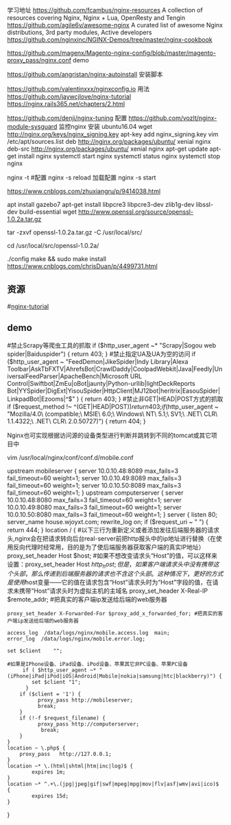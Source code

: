 
学习地址
https://github.com/fcambus/nginx-resources  A collection of resources covering Nginx, Nginx + Lua, OpenResty and Tengin
https://github.com/agile6v/awesome-nginx A curated list of awesome Nginx distributions, 3rd party modules, Active developers
https://github.com/nginxinc/NGINX-Demos/tree/master/nginx-cookbook

https://github.com/magenx/Magento-nginx-config/blob/master/magento-proxy_pass/nginx.conf  demo

https://github.com/angristan/nginx-autoinstall  安装脚本

https://github.com/valentinxxx/nginxconfig.io 用法
https://github.com/jaywcjlove/nginx-tutorial
https://nginx.rails365.net/chapters/2.html

https://github.com/denji/nginx-tuning  配置
https://github.com/vozlt/nginx-module-sysguard  监控nginx
安装
ubuntu16.04
wget http://nginx.org/keys/nginx_signing.key
apt-key add nginx_signing.key
vim /etc/apt/sources.list
deb http://nginx.org/packages/ubuntu/ xenial nginx
deb-src http://nginx.org/packages/ubuntu/ xenial nginx
apt-get update
apt-get install nginx
systemctl start nginx
systemctl status nginx
systemctl stop nginx

nginx -t #配置
nginx -s reload 加载配置
nginx -s start

https://www.cnblogs.com/zhuxiangru/p/9414038.html

apt install gazebo7
apt-get install libpcre3 libpcre3-dev zlib1g-dev libssl-dev build-essential
wget http://www.openssl.org/source/openssl-1.0.2a.tar.gz

 tar -zxvf openssl-1.0.2a.tar.gz -C /usr/local/src/

cd /usr/local/src/openssl-1.0.2a/

 ./config
 make && sudo make install
 https://www.cnblogs.com/chrisDuan/p/4499731.html

## 资源
 #[nginx-tutorial]( https://github.com:jaywcjlove/nginx-tutorial.git)


 ## demo
 
#禁止Scrapy等爬虫工具的抓取
if ($http_user_agent ~* "Scrapy|Sogou web spider|Baiduspider") {
  return 403;
}
#禁止指定UA及UA为空的访问
if ($http_user_agent ~ "FeedDemon|JikeSpider|Indy Library|Alexa Toolbar|AskTbFXTV|AhrefsBot|CrawlDaddy|CoolpadWebkit|Java|Feedly|UniversalFeedParser|ApacheBench|Microsoft URL Control|Swiftbot|ZmEu|oBot|jaunty|Python-urllib|lightDeckReports Bot|YYSpider|DigExt|YisouSpider|HttpClient|MJ12bot|heritrix|EasouSpider|LinkpadBot|Ezooms|^$" )
{
  return 403;
}
#禁止非GET|HEAD|POST方式的抓取
if ($request_method !~ ^(GET|HEAD|POST)$) {
  return 403;
}
if ($http_user_agent ~ "Mozilla/4.0\ \(compatible;\ MSIE\ 6.0;\ Windows\ NT\ 5.1;\ SV1;\ .NET\ CLR\ 1.1.4322;\ .NET\ CLR\ 2.0.50727\)") { 
   return 404;
}

Nginx也可实现根据访问源的设备类型进行判断并跳转到不同的tomcat或其它项目中

vim /usr/local/nginx/conf/conf.d/mobile.conf

upstream mobileserver {
    server 10.0.10.48:8089 max_fails=3 fail_timeout=60 weight=1;
    server 10.0.10.49:8089 max_fails=3 fail_timeout=60 weight=1;
    server 10.0.10.50:8089 max_fails=3 fail_timeout=60 weight=1;
}
upstream computerserver {
    server 10.0.10.48:8080 max_fails=3 fail_timeout=60 weight=1;
    server 10.0.10.49:8080 max_fails=3 fail_timeout=60 weight=1;
    server 10.0.10.50:8080 max_fails=3 fail_timeout=60 weight=1;
}
server {
    listen       80;
    server_name  house.wjoyxt.com;
    rewrite_log     on;
    if ($request_uri ~ " ") {
         return 444;
    }
    location / {
    #以下三行为重新定义或者添加发往后端服务器的请求头,nginx会在把请求转向后台real-server前把http报头中的ip地址进行替换（在使用反向代理时经常用，目的是为了使后端服务器获取客户端的真实IP地址）
    proxy_set_header Host      $host;           #如果不想改变请求头“Host”的值，可以这样来设置：proxy_set_header Host $http_host;但是，如果客户端请求头中没有携带这个头部，那么传递到后端服务器的请求也不含这个头部。这种情况下，更好的方式是使用$host变量——它的值在请求包含“Host”请求头时为“Host”字段的值，在请求未携带“Host”请求头时为虚拟主机的主域名
    proxy_set_header X-Real-IP $remote_addr;    #把真实的客户端ip发送给后端的web服务器    

    proxy_set_header X-Forwarded-For $proxy_add_x_forwarded_for; #把真实的客户端ip发送给后端的web服务器

    access_log  /data/logs/nginx/mobile.access.log  main;
    error_log  /data/logs/nginx/mobile.error.log;
    
    set $client    "";
    
    #如果是IPhone设备、iPad设备、iPod设备、苹果其它非PC设备、苹果PC设备
         if ( $http_user_agent ~* "(iPhone|iPad|iPod|iOS|Android|Mobile|nokia|samsung|htc|blackberry)") {
            set $client "1";
          }        
        if ($client = '1') {
              proxy_pass http://mobileserver;
              break;
        }
        if (!-f $request_filename) {
              proxy_pass http://computerserver;
               break;
        }
    }
    location ~ \.php$ {
        proxy_pass   http://127.0.0.1;
    }
    location ~* \.(html|shtml|htm|inc|log)$ {
            expires 1m;
    }
    location ~* ^.+\.(jpg|jpeg|gif|swf|mpeg|mpg|mov|flv|asf|wmv|avi|ico)$ {
            expires 15d;
    }

}



